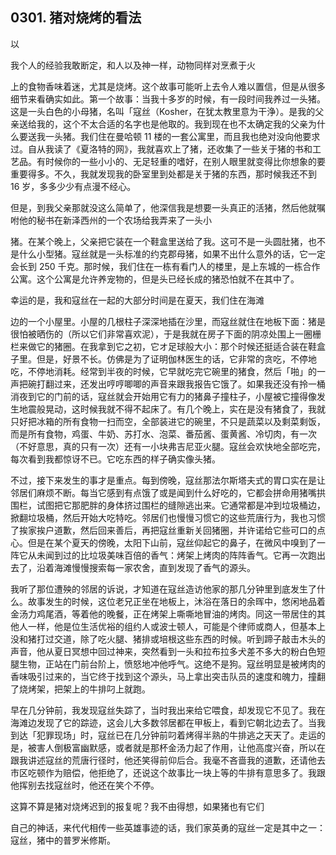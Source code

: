## 0301. 猪对烧烤的看法

以

我个人的经验我敢断定，和人以及神一样，动物同样对烹煮于火

上的食物香味着迷，尤其是烧烤。这个故事可能听上去令人难以置信，但是从很多细节来看确实如此。第一个故事：当我十多岁的时候，有一段时间我养过一头猪。这是一头白色的小母猪，名叫「寇丝（Kosher，在犹太教里意为干浄）。是我的父亲送给我的，这个不太合适的名字也是他取的。我到现在也不太确定我的父亲为什么要送我一头猪。我们住在曼哈顿 11 楼的一套公寓里，而且我也绝对没向他要求过。自从我读了《夏洛特的网》，我就喜欢上了猪，还收集了一些关于猪的书和工艺品。有时候你的一些小小的、无足轻重的嗜好，在别人眼里就变得比你想象的要重要得多。不久，我就发现我的卧室里到处都是关于猪的东西，那时候我还不到 16 岁，多多少少有点漫不经心。

但是，到我父亲那就没这么简单了，他深信我是想要一头真正的活猪，然后他就嘱咐他的秘书在新泽西州的一个农场给我弄来了一头小

猪。在某个晚上，父亲把它装在一个鞋盒里送给了我。这可不是一头圆肚猪，也不是什么小型猪。寇丝就是一头标准的约克郡母猪，如果不出什么意外的话，它一定会长到 250 千克。那时候，我们住在一栋有看门人的楼里，是上东城的一栋合作公寓。这个公寓是允许养宠物的，但是头已经长成的猪恐怕就不在其中了。

幸运的是，我和寇丝在一起的大部分时间是在夏天，我们住在海滩

边的一个小屋里。小屋的几根柱子深深地插在沙里，而寇丝就住在地板下面：猪是很怕被晒伤的（所以它们非常喜欢泥），于是我就在房子下面的阴凉处围上一圈栅栏来做它的猪圈。在我拿到它之初，它オ足球般大小：那个时候还挺适合装在鞋盒子里。但是，好景不长。仿佛是为了证明伽林医生的话，它非常的贪吃，不停地吃，不停地消耗。经常到半夜的时候，它早就吃完它碗里的猪食，然后「啪」的一声把碗打翻过来，还发出哼哼唧唧的声音来跟我报告它饿了。如果我还没有拎一桶消夜到它的门前的话，寇丝就会开始用它有力的猪鼻子撞柱子，小屋被它撞得像发生地震般晃动，这时候我就不得不起床了。有几个晚上，实在是没有猪食了，我就只好把冰箱的所有食物一扫而空，全部装进它的碗里，不只是蔬菜以及剩菜剩饭，而是所有食物，鸡蛋、牛奶、苏打水、泡菜、番茄酱、蛋黄酱、冷切肉，有一次（不好意思，真的只有一次）还有一小块弗吉尼亚火腿。寇丝会欢快地全部吃完，每次看到我都惊讶不已。它吃东西的样子确实像头猪。

不过，接下来发生的事才是重点。每到傍晚，寇丝那法尔斯塔夫式的胃口实在是让邻居们麻烦不断。每当它感到有点饿了或是闻到什么好吃的，它都会拼命用猪嘴拱围栏，试图把它那肥胖的身体挤过围栏的缝隙逃出来。它通常都是冲到垃圾桶边，掀翻垃圾桶，然后开始大吃特吃。邻居们也慢慢习惯它的这些荒唐行为，我也习惯了挨家挨户道歉，然后回来善后，再把寇丝重新关回猪圈，并许诺给它些可口的点心。但是在某个夏天的傍晚，太阳下山前，寇丝仰起它的鼻子，在微风中嗅到了一阵它从未闻到过的比垃圾美味百倍的香气：烤架上烤肉的阵阵香气。它再一次跑出去了，沿着海滩慢慢搜索每一家农舍，直到发现了香气的源头。

我听了那位遭殃的邻居的诉说，才知道在寇丝造访他家的那几分钟里到底发生了什么。故事发生的时候，这位老兄正坐在地板上，沐浴在落日的余晖中，悠闲地品着金汤力鸡尾酒，等着他的晚餐，正在烤架上嘶嘶地冒油的烤肉。同这一带居住的其他人一样，他是位生活优裕的组约人或波士顿人，可能是个律师或商人，但基本上没和猪打过交道，除了吃火腿、猪排或培根这些东西的时候。听到蹄子敲击木头的声音，他从夏日冥想中回过神来，突然看到一头和拉布拉多犬差不多大的粉白色短腿生物，正站在门前台阶上，愤怒地冲他呼气。这绝不是狗。寇丝明显是被烤肉的香味吸引过来的，当它终于找到这个源头，马上拿出突击队员的速度和魄力，撞翻了烧烤架，把架上的牛排叼上就跑。

早在几分钟前，我发现寇丝失踪了，当时我出来给它喂食，却发现它不见了。我在海滩边发现了它的踪迹，这会儿大多数邻居都在甲板上，看到它朝北边去了。当我到达「犯罪现场」时，寇丝已在几分钟前叼着烤得半熟的牛排逃之天天了。走运的是，被害人倒极富幽默感，或者就是那杯金汤力起了作用，让他高度兴奋，所以在跟我讲述寇丝的荒唐行径时，他还笑得前仰后合。我毫不吝啬我的道歉，还请他去市区吃顿作为赔偿，他拒绝了，还说这个故事比一块上等的牛排有意思多了。我跟他挥别去找寇丝时，他还在笑个不停。

这算不算是猪对烧烤迟到的报复呢？我不由得想，如果猪也有它们

自己的神话，来代代相传一些英雄事迹的话，我们家英勇的寇丝一定是其中之一：寇丝，猪中的普罗米修斯。

